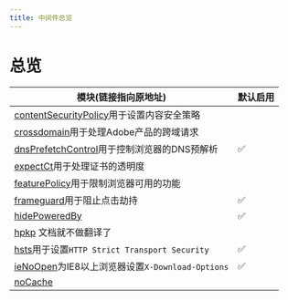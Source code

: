 ```yaml
---
title: 中间件总览
---
```


# 总览

| 模块(链接指向原地址) | 默认启用 |
|-----------|---------|
| [contentSecurityPolicy](https://helmetjs.github.io/docs/csp/)用于设置内容安全策略 ||
| [crossdomain](https://helmetjs.github.io/docs/crossdomain/)用于处理Adobe产品的跨域请求 ||
| [dnsPrefetchControl](https://helmetjs.github.io/docs/dns-prefetch-control)用于控制浏览器的DNS预解析 |✅|
| [expectCt](https://helmetjs.github.io/docs/expect-ct/)用于处理证书的透明度 ||
| [featurePolicy](https://helmetjs.github.io/docs/feature-policy/)用于限制浏览器可用的功能 ||
| [frameguard](https://helmetjs.github.io/docs/frameguard/)用于阻止点击劫持 |✅|
| [hidePoweredBy](https://helmetjs.github.io/docs/hide-powered-by/) |✅|
| <Badge text='已废弃' vertical='middle' type='error' /> [hpkp](https://helmetjs.github.io/docs/hpkp/)  文档就不做翻译了  |  |
| [hsts](https://helmetjs.github.io/docs/hsts/)用于设置`HTTP Strict Transport Security` |✅|
| [ieNoOpen](https://helmetjs.github.io/docs/ienoopen/)为IE8以上浏览器设置`X-Download-Options` |✅|
| [noCache](https://helmetjs.github.io/docs/nocache/) ||